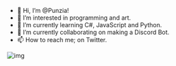 - 👋 Hi, I’m @Punzia!
- 👀 I’m interested in programming and art.
- 🌱 I’m currently learning C#, JavaScript and Python. 
- 💞️ I’m currently collaborating on making a Discord Bot.
- 📫 How to reach me; on Twitter.

<!---
Punzia/Punzia is a ✨ special ✨ repository because its `README.md` (this file) appears on your GitHub profile.
You can click the Preview link to take a look at your changes.
--->
![img](https://i.imgur.com/YGpaDfK.gif)
